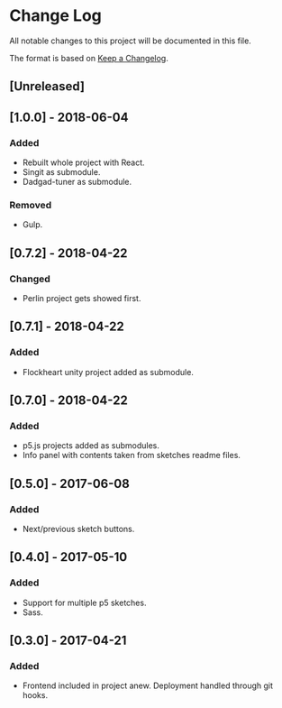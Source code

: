 # Change Log
All notable changes to this project will be documented in this file.

The format is based on [Keep a Changelog](http://keepachangelog.com/).

## [Unreleased]

## [1.0.0] - 2018-06-04
### Added
- Rebuilt whole project with React.
- Singit as submodule.
- Dadgad-tuner as submodule.

### Removed
- Gulp.

## [0.7.2] - 2018-04-22
### Changed
- Perlin project gets showed first.

## [0.7.1] - 2018-04-22
### Added
- Flockheart unity project added as submodule.

## [0.7.0] - 2018-04-22
### Added
- p5.js projects added as submodules.
- Info panel with contents taken from sketches readme files.

## [0.5.0] - 2017-06-08
### Added
- Next/previous sketch buttons.

## [0.4.0] - 2017-05-10
### Added
- Support for multiple p5 sketches.
- Sass.

## [0.3.0] - 2017-04-21
### Added
- Frontend included in project anew. Deployment handled through git hooks.
